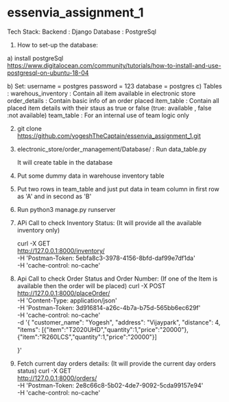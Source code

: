 # essenvia_assignment_1



Tech Stack:
Backend : Django
Database : PostgreSql

1) How to set-up the database:

a) install postgreSql
	https://www.digitalocean.com/community/tutorials/how-to-install-and-use-postgresql-on-ubuntu-18-04

b) Set:
	username = postgres
	password = 123
	database = postgres
c) Tables :
	warehous_inventory : Contain all item available in electronic store
	order_details      : Contain basic info of an order placed
	item_table         : Contain all placed item details with their staus as true or false (true: available , false :not available)
	team_table         : For an internal use of team logic only

2) git clone https://github.com/yogeshTheCaptain/essenvia_assignment_1.git

3) electronic_store/order_management/Database/ :
	Run data_table.py

	It will create table in the database

4) Put some dummy data in warehouse inventory table

5) Put two rows in team_table and just put data in team column in first row as 'A' and in second as 'B'

5) Run python3 manage.py runserver

6) APi Call to check Inventory Status: (It will provide all the available inventory only)

	curl -X GET \
	  http://127.0.0.1:8000/inventory/ \
	  -H 'Postman-Token: 5ebfa8c3-3978-4156-8bfd-daf99e7df1da' \
	  -H 'cache-control: no-cache'

7) Api Call to check Order Status and Order Number: (If one of the Item is available then the order will be placed)
	curl -X POST \
	  http://127.0.0.1:8000/placeOrder/ \
	  -H 'Content-Type: application/json' \
	  -H 'Postman-Token: 3d916814-a26c-4b7a-b75d-565bb6ec629f' \
	  -H 'cache-control: no-cache' \
	  -d '{
	  "customer_name": "Yogesh",
	  "address": "Vijaypark",
	  "distance": 4,
	  "items": [{"item":"T2020UHD","quantity":1,"price":"20000"},{"item":"R260LCS","quantity":1,"price":"20000"}]
	  

	}'

8) Fetch current day orders details: (It will provide the current day orders status)
	curl -X GET \
	http://127.0.0.1:8000/orders/ \
	-H 'Postman-Token: 2e8c66c8-5b02-4de7-9092-5cda99157e94' \
	-H 'cache-control: no-cache'



